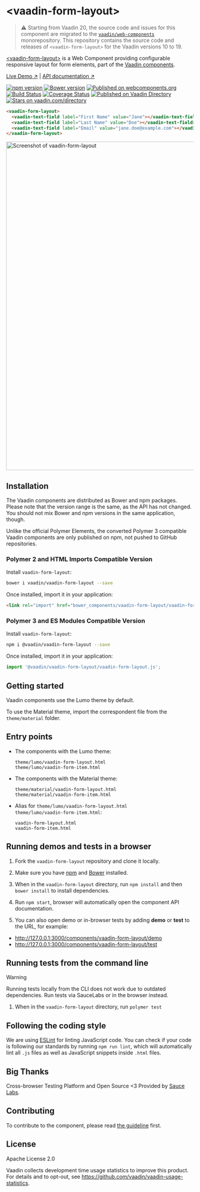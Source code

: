 # &lt;vaadin-form-layout&gt;

> ⚠️ Starting from Vaadin 20, the source code and issues for this component are migrated to the [`vaadin/web-components`](https://github.com/vaadin/web-components/tree/master/packages/vaadin-form-layout) monorepository.
> This repository contains the source code and releases of `<vaadin-form-layout>` for the Vaadin versions 10 to 19.

[&lt;vaadin-form-layout&gt;](https://vaadin.com/components/vaadin-form-layout) is a Web Component providing configurable responsive layout for form elements, part of the [Vaadin components](https://vaadin.com/components).

[Live Demo ↗](https://vaadin.com/components/vaadin-form-layout/html-examples)
|
[API documentation ↗](https://vaadin.com/components/vaadin-form-layout/html-api)

[![npm version](https://badgen.net/npm/v/@vaadin/vaadin-form-layout)](https://www.npmjs.com/package/@vaadin/vaadin-form-layout)
[![Bower version](https://badgen.net/github/release/vaadin/vaadin-form-layout)](https://github.com/vaadin/vaadin-form-layout/releases)
[![Published on webcomponents.org](https://img.shields.io/badge/webcomponents.org-published-blue.svg)](https://www.webcomponents.org/element/vaadin/vaadin-form-layout)
[![Build Status](https://travis-ci.org/vaadin/vaadin-form-layout.svg?branch=master)](https://travis-ci.org/vaadin/vaadin-form-layout)
[![Coverage Status](https://coveralls.io/repos/github/vaadin/vaadin-form-layout/badge.svg?branch=master)](https://coveralls.io/github/vaadin/vaadin-form-layout?branch=master)
[![Published on Vaadin  Directory](https://img.shields.io/badge/Vaadin%20Directory-published-00b4f0.svg)](https://vaadin.com/directory/component/vaadinvaadin-form-layout)
[![Stars on vaadin.com/directory](https://img.shields.io/vaadin-directory/star/vaadinvaadin-form-layout.svg)](https://vaadin.com/directory/component/vaadinvaadin-form-layout)

<!--
```
<custom-element-demo height="150">
  <template>
    <script src="../webcomponentsjs/webcomponents-lite.js"></script>
    <link rel="import" href="vaadin-form-layout.html">
    <link rel="import" href="../vaadin-text-field/vaadin-text-field.html">
    <next-code-block></next-code-block>
  </template>
</custom-element-demo>
```
-->
```html
<vaadin-form-layout>
  <vaadin-text-field label="First Name" value="Jane"></vaadin-text-field>
  <vaadin-text-field label="Last Name" value="Doe"></vaadin-text-field>
  <vaadin-text-field label="Email" value="jane.doe@example.com"></vaadin-text-field>
</vaadin-form-layout>
```

[<img src="https://raw.githubusercontent.com/vaadin/vaadin-form-layout/master/screenshot.png" width="880" alt="Screenshot of vaadin-form-layout">](https://vaadin.com/components/vaadin-form-layout)

## Installation

The Vaadin components are distributed as Bower and npm packages.
Please note that the version range is the same, as the API has not changed.
You should not mix Bower and npm versions in the same application, though.

Unlike the official Polymer Elements, the converted Polymer 3 compatible Vaadin components
are only published on npm, not pushed to GitHub repositories.

### Polymer 2 and HTML Imports Compatible Version

Install `vaadin-form-layout`:

```sh
bower i vaadin/vaadin-form-layout --save
```

Once installed, import it in your application:

```html
<link rel="import" href="bower_components/vaadin-form-layout/vaadin-form-layout.html">
```
### Polymer 3 and ES Modules Compatible Version

Install `vaadin-form-layout`:

```sh
npm i @vaadin/vaadin-form-layout --save
```

Once installed, import it in your application:

```js
import '@vaadin/vaadin-form-layout/vaadin-form-layout.js';
```

## Getting started

Vaadin components use the Lumo theme by default.

To use the Material theme, import the correspondent file from the `theme/material` folder.

## Entry points

- The components with the Lumo theme:

  `theme/lumo/vaadin-form-layout.html`  
  `theme/lumo/vaadin-form-item.html`

- The components with the Material theme:

  `theme/material/vaadin-form-layout.html`  
  `theme/material/vaadin-form-item.html`

- Alias for `theme/lumo/vaadin-form-layout.html`  
  `theme/lumo/vaadin-form-item.html`:

  `vaadin-form-layout.html`  
  `vaadin-form-item.html`


## Running demos and tests in a browser

1. Fork the `vaadin-form-layout` repository and clone it locally.

1. Make sure you have [npm](https://www.npmjs.com/) and [Bower](https://bower.io) installed.

1. When in the `vaadin-form-layout` directory, run `npm install` and then `bower install` to install dependencies.

1. Run `npm start`, browser will automatically open the component API documentation.

1. You can also open demo or in-browser tests by adding **demo** or **test** to the URL, for example:

  - http://127.0.0.1:3000/components/vaadin-form-layout/demo
  - http://127.0.0.1:3000/components/vaadin-form-layout/test


## Running tests from the command line

> [!WARNING]
> Running tests locally from the CLI does not work due to outdated dependencies. Run tests via SauceLabs or in the browser instead.

1. When in the `vaadin-form-layout` directory, run `polymer test`


## Following the coding style

We are using [ESLint](http://eslint.org/) for linting JavaScript code. You can check if your code is following our standards by running `npm run lint`, which will automatically lint all `.js` files as well as JavaScript snippets inside `.html` files.


## Big Thanks

Cross-browser Testing Platform and Open Source <3 Provided by [Sauce Labs](https://saucelabs.com).


## Contributing

  To contribute to the component, please read [the guideline](https://github.com/vaadin/vaadin-core/blob/master/CONTRIBUTING.md) first.


## License

Apache License 2.0

Vaadin collects development time usage statistics to improve this product. For details and to opt-out, see https://github.com/vaadin/vaadin-usage-statistics.
